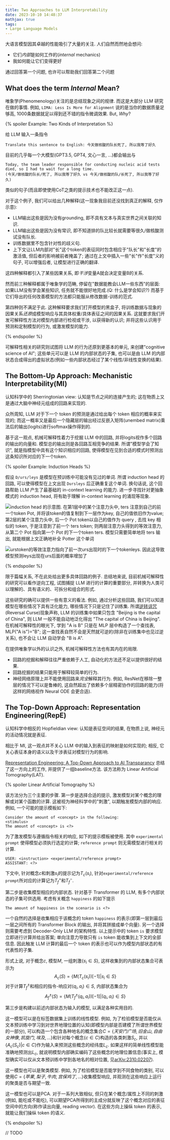 ```yaml
---
title: Two Approaches to LLM Interpretability
date: 2023-10-10 14:48:37
mathjax: true
tags:
- Large Language Models
---
```


大语言模型因其卓越的性能吸引了大量的关注. 人们自然而然地会想问:

+ 它们*内部*是如何工作的(*internal* mechanics)
+ 我如何能让它们变得更好

通过回答第一个问题, 也许可以帮助我们回答第二个问题

<!-- more -->

## What does the term *Internal* Mean?

唯象学(Phenomenology)关注的是总结现象之间的规律. 而这是大部分 LLM 研究在做的事情. 例如, `LIMA: Less Is More for Alignment` 说的是当你的数据质量足够高, 1000条数据就足以得到还不错的指令微调效果. But, *Why*?

{% spoiler Example: Two Kinds of Interpretation %}

给 LLM 输入一条指令

```plaintext
Translate this sentence to English: 今天做核酸的队长死了, 所以我等了好久
```

目前的几乎每一个大模型(GPT3.5, GPT4, 文心一言, ...)都会输出与
```plaintext
Today, the team leader responsible for conducting nucleic acid tests died, so I had to wait for a long time.
(今天/做核酸的队长/死了, 所以我等了好久 vs 今天/做核酸的队/长死了, 所以我等了好久)
```
类似的句子(而且即使使用CoT之类的提示技术也不能改正这一点).

对于这个例子, 我们可以给出几种解释(这一现象我目前还没找到真正的解释, 仅作示意):

+ LLM输出这些是因为没有grounding, 即不具有文本与真实世界之间关联的知识.
+ LLM输出这些是因为没有常识, 即不知道排的队比较长就需要等很久/做核酸测试没有队长.
+ 训练数据里不包含针对性的歧义句.
+ 上下文让LLM内部对"长"这个token的表征同时包含相应于"队长"和"长度"的激活值, 但后者的影响被前者掩盖了; 通过在上文中插入一些"长"作"长度"义的句子, 可以增强后者, 让模型进行正确的翻译.

这四种解释都引入了某些因果关系, 即*干涉*变量A就会决定变量B的关系.

然而前三种解释都属于唯象学的范畴, 停留在"数据能教会LLM一些东西"的层面: 如果LLM没有学会某些知识, 任务就不能很好地完成.(Q: 什么是学会知识?) 而基于它们导出的任何改善模型的方法都只能服从修改数据-训练的范式.

第四种则不满足于此. 这种解释要求我们打开模型的黑盒子, 将训练数据与现象的因果关系*还原*成模型响应与其具体权重/具体表征之间的因果关系. 这就要求我们开发可解释性方法对模型内部进行检视或干涉, 以获得新的认识; 并将这些认识用于预测和定制模型的行为, 或激发模型的能力.

{% endspoiler %}

可解释性相关的研究则试图将 LLM 的行为还原到更基本的单元, 来创建"cognitive science of AI"; 这些单元可以是 LLM 的内部状态的子集, 也可以是由 LLM 的内部状态合成得出的虚拟状态(例如一些内部状态经过了某个线性/非线性变换的结果).

## The Bottom-Up Approach: Mechanistic Interpretability(MI)

认知科学中的 Sherringtonian view: 认知是节点之间的连接产生的; 这在物质上又是通过大脑中神经元组成的回路来实现的.

众所周知, LLM 对于下一个 token 的预测是通过给出每个 token 相应的概率来实现的; 而这一概率又是最后一个隐藏层的输出经过反嵌入矩阵(unembed matrix)乘法后的输出(logits)进行softmax操作得到的.

基于这一观点, 机械可解释性着力于挖掘 LLM 中的回路, 并将logits视作多个回路的输出的向量和. 模型总的输出则是各回路互相竞争的结果. 所谓"模型学会了知识", 就是指模型中具有这个知识相应的回路, 使得模型在见到合适的模式时预测出这条知识所对应的下一个token.

{% spoiler Example: Induction Heads %}

假设 `D/urs/leys` 是模型在预训练中可能没有见过的单词. 所谓 induction head 的回路, 可以使得模型在上文出现 `Dursleys` 后正确重复这个单词. 换句话说, 这个回路帮助 LLM 产生了最基础的 in-context learning 的能力. 进一步寻找针对更抽象模式的 induction head, 将有助于理解 in-context learning 的涌现等现象.

![induction head 的示意图. 在第1层中的某个注意力头中, `ters` 注意到自己的前一个token `Pot`, 并将该token的值复制到下一层作为key, 自己的值依旧作为value; 第2层的某个注意力头中, 后一个 `Pot` token以自己的值作为 query , 去找 key 相似的 token, 于是注意到了前一个 `ters` token; 则两层注意力头得到的等效注意力, 从第二个 `Pot` 指向第一个 `Pot` 的下一个token `ters`. 模型只需要简单地将 `ters` 输出, 就能根据上文正确地补全 `Potter` 这个单词](induction_head_expanded.png)

![`urs`token的等效注意力指向了前一次`urs`出现时的下一个token`leys`. 因此这导致模型预测`leys`出现在`urs`后面的概率增加了](induction_head_attention.png)

{% endspoiler %}

限于篇幅关系, 不在此处给出更多具体回路的例子. 总结地来说, 目前机械可解释性的研究可以看作逆向工程, 试图捕捉 LLM 进行的计算的重要部分, 并转换为人类可以理解的、具有语义的、可拆分和组合的形式.

这些研究的确可以提供一些有意义的看法. 例如, 通过分析这些回路, 我们可以知道模型在哪些情况下具有泛化能力, 哪些情况下只是记住了训练集. 所谓[逆转诅咒](https://arxiv.org/abs/2309.12288)(Reversal Curse)现象声称, LLM 的训练集中如果只包含 "Beijing is the capital of China", 则 LLM 一般不能自动地泛化得出 "The capital of China is Beijing". 在机械可解释性的眼光下, 学到 "A is B" 只是在 MLP 层中构造了一个查找表, MLP("A is")="B"; 这一查找表自然不会是天然就可逆的(除非在训练集中也见过逆关系), 也不会让 LLM 自动学会 "B is A".

在提供唯象学以外的认识之外, 机械可解释性方法也有其内在的局限.

+ 回路的挖掘和解释往往严重依赖于人工, 自动化的方法还不足以提供很好的结果.
+ 回路挖掘的结果只能用于解释较简单的行为.
+ 神经网络原理上并不能使用回路来*完全*解释其行为. 例如, ResNet在移除一整层的情况下可以是鲁棒的, 这自然超出了依赖多个层精密协作的回路的能力(将这样的网络视作 Neural ODE 会更合适).

## The Top-Down Approach: Representation Engineering(RepE)

认知科学中相反的 Hopfieldian view: 认知是表征空间的结果, 在物质上说, 神经元的活动情况就是表征.

相比于 MI, 这一观点并不关心 LLM 中的输入到表征的映射是如何实现的; 相反, 它关心表征本身的语义以及干涉表征对模型行为的影响.

[Representation Engineering: A Top-Down Approach to AI Transparancy](https://arxiv.org/abs/2310.01405) 总结了这一方向上的工作, 并提供了一组baseline方法. 该方法称为 Linear Artificial Tomography(LAT).

{% spoiler Linear Artificial Tomography %}

该方法分为三个主要的步骤. 第一步是选择合适的提示, 激发模型对某个概念的理解或对某个函数的计算. 这被视为神经科学中的"刺激", 以期触发模型内部的响应. 例如, 一个可能的提示模板如下:

```plaintext
Consider the amount of <concept> in the following:
<stimulus>
The amount of <concept> is <?>
```

为了激发模型与遵循指令相关的响应, 如下的提示模板被使用. 其中 `experimental prompt` 使得模型必须执行选定的计算; `reference prompt` 则无需模型进行相关的计算.

```plaintext
USER: <instruction> <experimental/reference prompt>
ASSISTANT: <?>
```

下文中, 针对概念$c$和刺激$s_i$的提示记为$T_c(s_i)$, 针对`experimental/reference prompt`所对应的计算记为$T_f^+$和$T_f^-$.

第二步是收集模型相应的内部状态. 针对基于 Transformer 的 LLM, 有多个内部状态的子集可供选用. 考虑有关概念 `happiness` 的如下提示

```plaintext
The amount of happiness in the scenario is <?>
```

一个自然的选择是收集相应于该概念的 token `happiness` 的表示(即第一层到最后一层之间所有的 Transformer Block 的输出, 并将其拼接成单个向量). 另一个选择则需要考虑到 Decoder-Only LLM 的架构特性. 以上提示中的 token `is` 要求模型立即进行计算并给出答案; 单向注意力导致只有 `is` token 能收集到上下文的全部信息. 因此触发 LLM 计算的最后一个 token 的表示也可以作为模型内部状态的有代表性的子集.

形式上说, 对于概念$c$, 模型$M$, 一组刺激$\{s_i \in S\}$, 这样收集到的内部状态集合可表示为 $$A_c(S) = \{M(T_c(s_i))[-1] \vert s_i \in S\}$$ 对于计算$T_f^\pm$和相应的指令-响应对$(q_i, a_i)\in S$, 内部状态集合为 $$A_f^\pm(S)=\{M(T_f^\pm(q_i, a_i))[-1] \vert (q_i, a_i) \in S\}$$

第三步是构建以前述内部状态为输入的模型, 以满足各种实用目的.

这一模型可以是在标签数据集上训练的线性模型. 例如, 为了检验模型是否能仅从文本预训练中学习到对世界地理位置的认知(即模型内部是否建模了所谓世界模型的一部分), 可以构造一个包含各种地名的概念集合$C=\{天安门广场, 旧金山, 自由女神像, 凯旋门, 埃及, \dots\}$和针对每个概念$\{c\in C\}$构造的各类刺激$S_c$, 并以$\{A_c(S_c)\vert c\in C\}$作为输入来预测这些概念的经纬度$L_c$. 如果这样的简单线性模型能准确地预测出$L_c$, 就说明模型内部确实编码了这些概念的地理位置信息(事实上, 模型确实可以仅从文本预训练中学到各地名的相对位置, 见[arXiv:2310.02207](https://arxiv.org/abs/2310.02207)).

这一模型也可以是聚类模型. 例如, 为了检验模型是否能学到不同食物的类别, 可以使用$C=\{苹果, 梨子, 牛肉, 宫保鸡丁, \dots\}$收集模型响应, 并观测在这些响应上运行的聚类是否与期望一致.

这一模型也可以是PCA. 对于一系列大致相似, 但只在某个概念/属性上不同的刺激(例如, 能吃或不能吃), 可以期望PCA所得到的主成分就反映了这个概念对应的表征空间中的方向(称作读出向量, reading vector). 在这些方向上操纵 token 的表示, 就能让我们操纵 token 的语义.

{% endspoiler %}

// TODO
